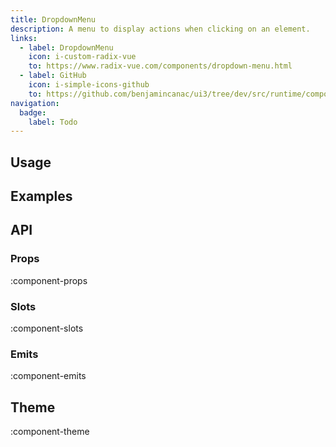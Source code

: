 ```yaml
---
title: DropdownMenu
description: A menu to display actions when clicking on an element.
links:
  - label: DropdownMenu
    icon: i-custom-radix-vue
    to: https://www.radix-vue.com/components/dropdown-menu.html
  - label: GitHub
    icon: i-simple-icons-github
    to: https://github.com/benjamincanac/ui3/tree/dev/src/runtime/components/Dropdown.vue
navigation:
  badge:
    label: Todo
---
```


## Usage

## Examples

## API

### Props

:component-props

### Slots

:component-slots

### Emits

:component-emits

## Theme

:component-theme
